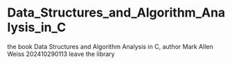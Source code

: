 # Data_Structures_and_Algorithm_Analysis_in_C
the book Data Structures and Algorithm Analysis in C, author Mark Allen Weiss
202410290113 leave the library
